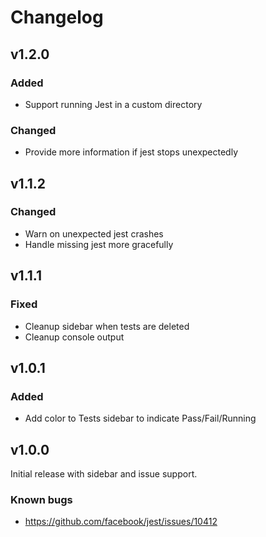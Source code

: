 # Changelog

## v1.2.0

### Added

- Support running Jest in a custom directory

### Changed

- Provide more information if jest stops unexpectedly

## v1.1.2

### Changed

- Warn on unexpected jest crashes
- Handle missing jest more gracefully

## v1.1.1

### Fixed

- Cleanup sidebar when tests are deleted
- Cleanup console output

## v1.0.1

### Added

- Add color to Tests sidebar to indicate Pass/Fail/Running

## v1.0.0

Initial release with sidebar and issue support.

### Known bugs

- https://github.com/facebook/jest/issues/10412
